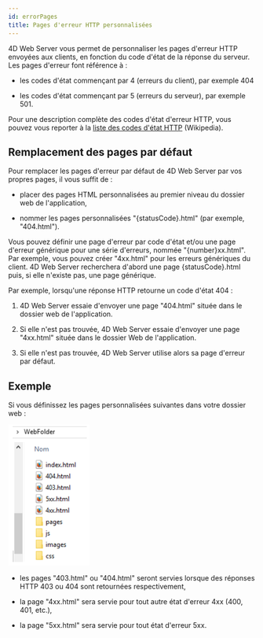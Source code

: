 ```yaml
---
id: errorPages
title: Pages d'erreur HTTP personnalisées
---
```


4D Web Server vous permet de personnaliser les pages d'erreur HTTP envoyées aux clients, en fonction du code d'état de la réponse du serveur. Les pages d'erreur font référence à :

* les codes d'état commençant par 4 (erreurs du client), par exemple 404

* les codes d'état commençant par 5 (erreurs du serveur), par exemple 501.

Pour une description complète des codes d'état d'erreur HTTP, vous pouvez vous reporter à la [liste des codes d'état HTTP](https://en.wikipedia.org/wiki/List_of_HTTP_status_codes) (Wikipedia).

## Remplacement des pages par défaut

Pour remplacer les pages d'erreur par défaut de 4D Web Server par vos propres pages, il vous suffit de :

* placer des pages HTML personnalisées au premier niveau du dossier web de l'application,

* nommer les pages personnalisées "{statusCode}.html" (par exemple, "404.html").

Vous pouvez définir une page d'erreur par code d'état et/ou une page d'erreur générique pour une série d'erreurs, nommée "{number}xx.html". Par exemple, vous pouvez créer "4xx.html" pour les erreurs génériques du client. 4D Web Server recherchera d'abord une page {statusCode}.html puis, si elle n'existe pas, une page générique.

Par exemple, lorsqu'une réponse HTTP retourne un code d'état 404 :

1. 4D Web Server essaie d'envoyer une page "404.html" située dans le dossier web de l'application.

2. Si elle n'est pas trouvée, 4D Web Server essaie d'envoyer une page "4xx.html" située dans le dossier Web de l'application.

3. Si elle n'est pas trouvée, 4D Web Server utilise alors sa page d'erreur par défaut.

## Exemple

Si vous définissez les pages personnalisées suivantes dans votre dossier web :

![](../assets/en/WebServer/errorPage.png)

* les pages "403.html" ou "404.html" seront servies lorsque des réponses HTTP 403 ou 404 sont retournées respectivement,

* la page "4xx.html" sera servie pour tout autre état d'erreur 4xx (400, 401, etc.),

* la page "5xx.html" sera servie pour tout état d'erreur 5xx.

